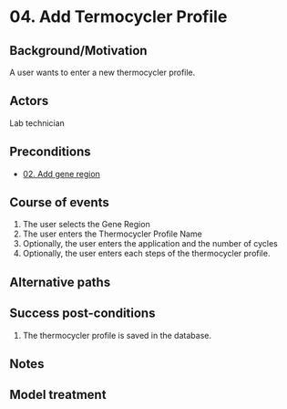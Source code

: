 # 04. Add Termocycler Profile

## Background/Motivation

A user wants to enter a new thermocycler profile.

## Actors
Lab technician

## Preconditions
- [02. Add gene region](02-Add_gene_region.md)

## Course of events
1. The user selects the Gene Region
1. The user enters the Thermocycler Profile Name
1. Optionally, the user enters the application and the number of cycles
1. Optionally, the user enters each steps of the thermocycler profile.

## Alternative paths

## Success post-conditions

1. The thermocycler profile is saved in the database.

## Notes

## Model treatment
